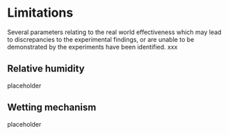 # Limitations

Several parameters relating to the real world effectiveness which may lead to discrepancies to the experimental findings, or are unable to be demonstrated by the experiments have been identified. xxx

## Relative humidity

placeholder

## Wetting mechanism

placeholder


